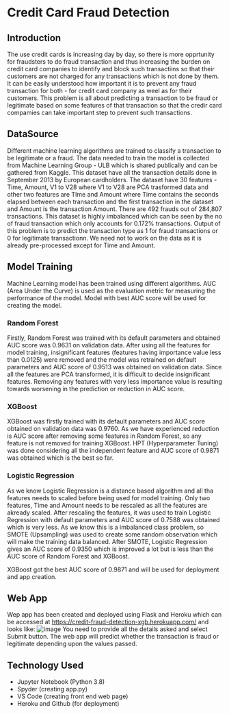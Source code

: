 # Credit Card Fraud Detection
## Introduction
The use credit cards is increasing day by day, so there is more opprtunity for fraudsters to do fraud transaction and thus increasing the burden on credit card companies to identify  and block such transactiins so that their customers are not charged for any transactions which is not done by them. It can be easily understood how important it is to prevent any fraud transaction for both - for credit card company as weel as for their customers. This problem is all about predicting a transaction to be fraud or legitimate based on some features of that transaction so that the credir card compamies can take important step to prevent such transactions.
## DataSource
Different machine learning algorithms are trained to classify a transaction to be legitimate or a fraud. The data needed to train the model is collected from Machine Learning Group - ULB which is shared publically and can be gathered from Kaggle. This dataset have all the transaction details done in September 2013 by European cardholders. The dataset have 30 features - Time, Amount, V1 to V28 where V1 to V28 are PCA trasformed data and other two features are TIme and Amount where Time contains the seconds elapsed between each transaction and the first transaction in the dataset and Amount is the transaction Amount. There are 492 frauds out of 284,807 transactions. This dataset is highly imbalanced which can be seen by the no of fraud transaction which only accounts for 0.172% transactions. Output of this problem is to predict the transaction type as 1 for fraud transactions or 0 for legitimate transactionn. We need not to work on the data as it is already pre-processed except for Time and Amount.
## Model Training
Machine Learning model has been trained using different algorithms. AUC (Area Under the Curve) is used as the evaluation metric for measuring the performance of the model. Model with best AUC score will be used for creating the model.
### Random Forest
Firstly, Random Forest was trained with its default parameters and obtained AUC score was 0.9631 on validation data. After using all the features for model training, insignificant features (features having importance value less than 0.0125) were removed and the model was retrained on default parameters and AUC score of 0.9513 was obtained on validation data. Since all the features are PCA transformed, it is difficult to decide insignificant features. Removing any features with very less importance value is resulting towards worsening in the prediction or reduction in AUC score.
### XGBoost
XGBoost was firstly trained with its default parameters and AUC score obtained on validation data was 0.9760. As we have experienced reduction is AUC score after removing some features in Random Forest, so any feature is not removed for training XGBoost. HPT (Hyperparameter Tuning) was done considering all the independent feature and AUC score of 0.9871 was obtained which is the best so far.
### Logistic Regression
As we know Logistic Regression is a distance based algorithm and all tha features needs to scaled before being used for model training. Only two features, Time and Amount needs to be rescaled as all the features are akready scaled. After rescaling the features, it was used to train Logistic Regression with default parameters and AUC score of 0.7588 was obtained which is very less. As we know this is a imbalanced class problem, so SMOTE (Upsampling) was used to create some random observation which will make the training data balanced. After SMOTE, Logistic Regression gives an AUC score of 0.9350 which is improved a lot but is less than the AUC score of Random Forest and XGBoost.

XGBoost got the best AUC score of 0.9871 and will be used for deployment and app creation.
## Web App
Wep app has been created and deployed using Flask and Heroku which can be accessed at https://credit-fraud-detection-xgb.herokuapp.com/ and looks like:
![image](https://user-images.githubusercontent.com/66907101/123978162-45624500-d9dd-11eb-90fd-f0e26db9464b.png)
You need to provide all the details asked and select Submit button. The web app will predict whether the transaction is fraud or legitimate depending upon the values passed.
## Technology Used
* Jupyter Notebook (Python 3.8)
* Spyder (creating app.py)
* VS Code (creating front end web page)
* Heroku and Github (for deployment)

